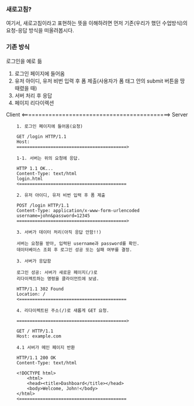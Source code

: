 
### 새로고침?

여기서, 새로고침이라고 표현하는 뜻을 이해하려면 먼저 기존(우리가 했던 수업방식)의 요청-응답 방식을 떠올려봅시다.

### 기존 방식

로그인을 예로 듦

1. 로그인 페이지에 들어옴
2. 유저 아이디, 유저 비번 입력 후 폼 제출(사용자가 폼 태그 안의 submit 버튼을 땅 때렸을 때)
3. 서버 처리 후 응답
4. 페이지 리다이렉션

Client <============================================> Server

        1. 로그인 페이지에 들어옴(요청)

        GET /login HTTP/1.1
        Host: 
        ==========================================>

        1-1. 서버는 위의 요청에 응답.

        HTTP 1.1 OK...
        Content-Type: text/html
        login.html
        <=========================================

        2. 유저 아이디, 유저 비번 입력 후 폼 제출

        POST /login HTTP/1.1
        Content-Type: application/x-www-form-urlencoded
        username=john&password=12345
        ==========================================>

        3. 서버가 데이터 처리(아직 응답 안함!!)

        서버는 요청을 받아, 입력된 username과 password를 확인.
        데이터베이스 조회 후 로그인 성공 또는 실패 여부를 결정.

        3. 서버가 응답함

        로그인 성공: 서버가 새로운 페이지(/)로 
        리다이렉트하는 명령을 클라이언트에 보냄.

        HTTP/1.1 302 Found
        Location: /
        <=========================================

        4. 리다이렉트된 주소(/)로 새롭게 GET 요청.

        ==========================================>

        GET / HTTP/1.1
        Host: example.com

        4.1 서버가 메인 페이지 반환

        HTTP/1.1 200 OK
        Content-Type: text/html

        <!DOCTYPE html>
            <html>
            <head><title>Dashboard</title></head>
            <body>Welcome, John!</body>
        </html>
        <=========================================



